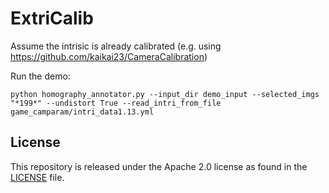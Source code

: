 # ExtriCalib
Assume the intrisic is already calibrated (e.g. using https://github.com/kaikai23/CameraCalibration)

Run the demo:
```
python homography_annotator.py --input_dir demo_input --selected_imgs "*199*" --undistort True --read_intri_from_file game_camparam/intri_data1.13.yml
```

## License

This repository is released under the Apache 2.0 license as found in the [LICENSE](LICENSE) file.
